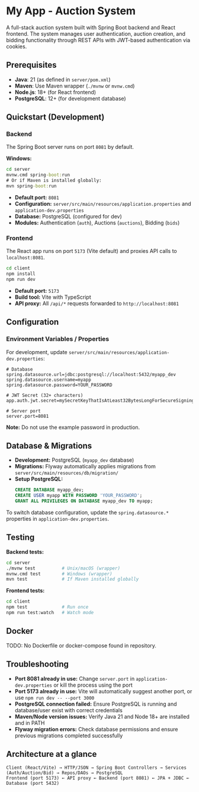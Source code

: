 # My App - Auction System

A full-stack auction system built with Spring Boot backend and React frontend. The system manages user authentication, auction creation, and bidding functionality through REST APIs with JWT-based authentication via cookies.

## Prerequisites

- **Java**: 21 (as defined in `server/pom.xml`)
- **Maven**: Use Maven wrapper (`./mvnw` or `mvnw.cmd`)
- **Node.js**: 18+ (for React frontend)
- **PostgreSQL**: 12+ (for development database)

## Quickstart (Development)

### Backend

The Spring Boot server runs on port `8081` by default.

**Windows:**

```cmd
cd server
mvnw.cmd spring-boot:run
# Or if Maven is installed globally:
mvn spring-boot:run
```

- **Default port:** `8081`
- **Configuration:** `server/src/main/resources/application.properties` and `application-dev.properties`
- **Database:** PostgreSQL (configured for dev)
- **Modules:** Authentication (`auth`), Auctions (`auctions`), Bidding (`bids`)

### Frontend

The React app runs on port `5173` (Vite default) and proxies API calls to `localhost:8081`.

```bash
cd client
npm install
npm run dev
```

- **Default port:** `5173`
- **Build tool:** Vite with TypeScript
- **API proxy:** All `/api/*` requests forwarded to `http://localhost:8081`

## Configuration

### Environment Variables / Properties

For development, update `server/src/main/resources/application-dev.properties`:

```properties
# Database
spring.datasource.url=jdbc:postgresql://localhost:5432/myapp_dev
spring.datasource.username=myapp
spring.datasource.password=YOUR_PASSWORD

# JWT Secret (32+ characters)
app.auth.jwt.secret=mySecretKeyThatIsAtLeast32BytesLongForSecureSigning

# Server port
server.port=8081
```

**Note:** Do not use the example password in production.

## Database & Migrations

- **Development:** PostgreSQL (`myapp_dev` database)
- **Migrations:** Flyway automatically applies migrations from `server/src/main/resources/db/migration/`
- **Setup PostgreSQL:**
  ```sql
  CREATE DATABASE myapp_dev;
  CREATE USER myapp WITH PASSWORD 'YOUR_PASSWORD';
  GRANT ALL PRIVILEGES ON DATABASE myapp_dev TO myapp;
  ```

To switch database configuration, update the `spring.datasource.*` properties in `application-dev.properties`.

## Testing

**Backend tests:**

```bash
cd server
./mvnw test          # Unix/macOS (wrapper)
mvnw.cmd test        # Windows (wrapper)
mvn test             # If Maven installed globally
```

**Frontend tests:**

```bash
cd client
npm test             # Run once
npm run test:watch   # Watch mode
```

## Docker

TODO: No Dockerfile or docker-compose found in repository.

## Troubleshooting

- **Port 8081 already in use:** Change `server.port` in `application-dev.properties` or kill the process using the port
- **Port 5173 already in use:** Vite will automatically suggest another port, or use `npm run dev -- --port 3000`
- **PostgreSQL connection failed:** Ensure PostgreSQL is running and database/user exist with correct credentials
- **Maven/Node version issues:** Verify Java 21 and Node 18+ are installed and in PATH
- **Flyway migration errors:** Check database permissions and ensure previous migrations completed successfully

## Architecture at a glance

```
Client (React/Vite) → HTTP/JSON → Spring Boot Controllers → Services (Auth/Auction/Bid) → Repos/DAOs → PostgreSQL
Frontend (port 5173) ← API proxy ← Backend (port 8081) ← JPA + JDBC ← Database (port 5432)
```
